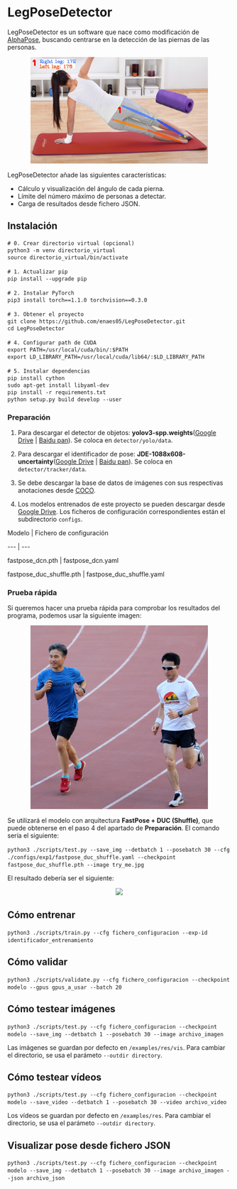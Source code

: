 # LegPoseDetector
LegPoseDetector es un software que nace como modificación de [AlphaPose](https://github.com/MVIG-SJTU/AlphaPose), buscando centrarse en la detección de las piernas de las personas.

<div align="center">
    <img src="docs/portada.jpg", width="400">
</div>

LegPoseDetector añade las siguientes características:
- Cálculo y visualización del ángulo de cada pierna.
- Límite del número máximo de personas a detectar.
- Carga de resultados desde fichero JSON.

## Instalación
```shell
# 0. Crear directorio virtual (opcional)
python3 -m venv directorio_virtual
source directorio_virtual/bin/activate

# 1. Actualizar pip  
pip install --upgrade pip

# 2. Instalar PyTorch  
pip3 install torch==1.1.0 torchvision==0.3.0

# 3. Obtener el proyecto
git clone https://github.com/enaes05/LegPoseDetector.git
cd LegPoseDetector

# 4. Configurar path de CUDA  
export PATH=/usr/local/cuda/bin/:$PATH
export LD_LIBRARY_PATH=/usr/local/cuda/lib64/:$LD_LIBRARY_PATH

# 5. Instalar dependencias  
pip install cython
sudo apt-get install libyaml-dev
pip install -r requirements.txt
python setup.py build develop --user
```

### Preparación
1. Para descargar el detector de objetos: **yolov3-spp.weights**([Google Drive](https://drive.google.com/open?id=1D47msNOOiJKvPOXlnpyzdKA3k6E97NTC) | [Baidu pan](https://pan.baidu.com/s/1Zb2REEIk8tcahDa8KacPNA)). Se coloca en `detector/yolo/data`.

2. Para descargar el identificador de pose: **JDE-1088x608-uncertainty**([Google Drive](https://drive.google.com/open?id=1nlnuYfGNuHWZztQHXwVZSL_FvfE551pA) | [Baidu pan](https://pan.baidu.com/s/1Ifgn0Y_JZE65_qSrQM2l-Q)). Se coloca en `detector/tracker/data`.

3. Se debe descargar la base de datos de imágenes con sus respectivas anotaciones desde [COCO](https://cocodataset.org/#download).

4. Los modelos entrenados de este proyecto se pueden descargar desde [Google Drive](https://drive.google.com/drive/folders/1B5gfKdPzo0XrU35iDIe9_Ph16_OVX-PW). Los ficheros de configuración correspondientes están el subdirectorio `configs`.

 Modelo | Fichero de configuración 

 --- | --- 

 fastpose_dcn.pth | fastpose_dcn.yaml 

 fastpose_duc_shuffle.pth | fastpose_duc_shuffle.yaml 

### Prueba rápida
Si queremos hacer una prueba rápida para comprobar los resultados del programa, podemos usar la siguiente imagen:
<div align="center">
    <img src="try_me.jpg", width="400">
</div>

Se utilizará el modelo con arquitectura **FastPose + DUC (Shuffle)**, que puede obtenerse en el paso 4 del apartado de **Preparación**. El comando sería el siguiente:

```python3 ./scripts/test.py --save_img --detbatch 1 --posebatch 30 --cfg ./configs/exp1/fastpose_duc_shuffle.yaml --checkpoint fastpose_duc_shuffle.pth --image try_me.jpg```

El resultado debería ser el siguiente:
<div align="center">
    <img src="docs/try_me_pose.jpg", width="400">
</div>

## Cómo entrenar
```python3 ./scripts/train.py --cfg fichero_configuracion --exp-id identificador_entrenamiento```

## Cómo validar
```python3 ./scripts/validate.py --cfg fichero_configuracion --checkpoint modelo --gpus gpus_a_usar --batch 20```

## Cómo testear imágenes
```python3 ./scripts/test.py --cfg fichero_configuracion --checkpoint modelo --save_img --detbatch 1 --posebatch 30 --image archivo_imagen```

Las imágenes se guardan por defecto en ```/examples/res/vis```. Para cambiar el directorio, se usa el parámeto ```--outdir directory```.

## Cómo testear vídeos
```python3 ./scripts/test.py --cfg fichero_configuracion --checkpoint modelo --save_video --detbatch 1 --posebatch 30 --video archivo_video```

Los vídeos se guardan por defecto en ```/examples/res```. Para cambiar el directorio, se usa el parámeto ```--outdir directory```.

## Visualizar pose desde fichero JSON
```python3 ./scripts/test.py --cfg fichero_configuracion --checkpoint modelo --save_img --detbatch 1 --posebatch 30 --image archivo_imagen --json archivo_json```
